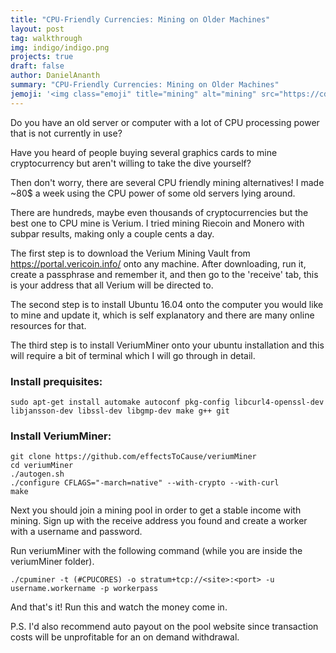 ```yaml
---
title: "CPU-Friendly Currencies: Mining on Older Machines"
layout: post
tag: walkthrough
img: indigo/indigo.png
projects: true
draft: false
author: DanielAnanth
summary: "CPU-Friendly Currencies: Mining on Older Machines"
jemoji: '<img class="emoji" title="mining" alt="mining" src="https://cdn.worldvectorlogo.com/logos/ethereum.svg" height="20" width="20" align="absmiddle">'
---
```



Do you have an old server or computer with a lot of CPU processing power that is not currently in use?

Have you heard of people buying several graphics cards to mine cryptocurrency but aren't willing to take the dive yourself?

Then don't worry, there are several CPU friendly mining alternatives! I made ~80$ a week using the CPU power of some old servers lying around.

There are hundreds, maybe even thousands of cryptocurrencies but the best one to CPU mine is Verium. I tried mining Riecoin and Monero with subpar results, making only a couple cents a day. 

The first step is to download the Verium Mining Vault from https://portal.vericoin.info/ onto any machine. After downloading, run it, create a passphrase and remember it, and then go to the 'receive' tab, this is your address that all Verium will be directed to. 

The second step is to install Ubuntu 16.04 onto the computer you would like to mine and update it, which is self explanatory and there are many online resources for that.

The third step is to install VeriumMiner onto your ubuntu installation and this will require a bit of terminal which I will go through in detail.

### Install prequisites:

```
sudo apt-get install automake autoconf pkg-config libcurl4-openssl-dev libjansson-dev libssl-dev libgmp-dev make g++ git
```

### Install VeriumMiner:

```
git clone https://github.com/effectsToCause/veriumMiner
cd veriumMiner
./autogen.sh
./configure CFLAGS="-march=native" --with-crypto --with-curl
make
```

Next you should join a mining pool in order to get a stable income with mining. Sign up with the receive address you found and create a worker with a username and password.

Run veriumMiner with the following command (while you are inside the veriumMiner folder).

```
./cpuminer -t (#CPUCORES) -o stratum+tcp://<site>:<port> -u username.workername -p workerpass
```

And that's it! Run this and watch the money come in. 

P.S. I'd also recommend auto payout on the pool website since transaction costs will be unprofitable for an on demand withdrawal.

